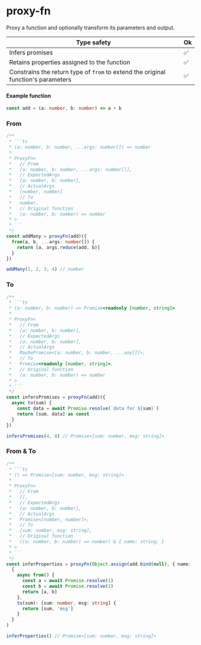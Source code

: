 # proxy-fn

Proxy a function and optionally transform its parameters and output.

| Type safety | Ok |
| - | - |
| Infers promises | ✅ |
| Retains properties assigned to the function | ✅ |
| Constrains the return type of `from` to extend the original function's parameters | ✅ |

#### Example function

```ts
const add = (a: number, b: number) => a + b
```

### From

```ts
/**
 * ```ts
 * (a: number, b: number, ...args: number[]) => number
 *
 * ProxyFn<
 *   // From
 *   [a: number, b: number, ...args: number[]],
 *   // ExpectedArgs
 *   [a: number, b: number],
 *   // ActualArgs
 *   [number, number]
 *   // To
 *   number,
 *   // Original function
 *   (a: number, b: number) => number
 * >
 * ```
 */
const addMany = proxyFn(add)({
  from(a, b, ...args: number[]) {
    return [a, args.reduce(add, b)]
  }
})

addMany(1, 2, 3, 4) // number
```

### To

```ts
/**
 * ```ts
 * (a: number, b: number) => Promise<readonly [number, string]>
 *
 * ProxyFn<
 *   // From
 *   [a: number, b: number],
 *   // ExpectedArgs
 *   [a: number, b: number],
 *   // ActualArgs
 *   MaybePromise<[a: number, b: number, ...any[]]>,
 *   // To
 *   Promise<readonly [number, string]>,
 *   // Original function
 *   (a: number, b: number) => number
 * >
 * ```
 */
const infersPromises = proxyFn(add)({
  async to(sum) {
    const data = await Promise.resolve(`data for ${sum}`)
    return [sum, data] as const
  }
})

infersPromises(4, 8) // Promise<[sum: number, msg: string]>
```

### From & To

```ts
/**
 * ```ts
 * () => Promise<[sum: number, msg: string]>
 *
 * ProxyFn<
 *   // From
 *   [],
 *   // ExpectedArgs
 *   [a: number, b: number],
 *   // ActualArgs
 *   Promise<[number, number]>,
 *   // To
 *   [sum: number, msg: string],
 *   // Original function
 *   ((a: number, b: number) => number) & { name: string; }
 * >
 * ```
 */
const inferProperties = proxyFn(Object.assign(add.bind(null), { name: 'foo' }))(
  {
    async from() {
      const a = await Promise.resolve(1)
      const b = await Promise.resolve(2)
      return [a, b]
    },
    to(sum): [sum: number, msg: string] {
      return [sum, 'msg']
    }
  }
)

inferProperties() // Promise<[sum: number, msg: string]>
```

